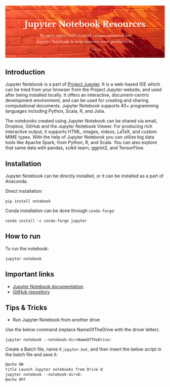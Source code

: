 ![Jupyter Notebook](./assets/jupyter-notebook.png)

## Introduction

Jupyter Notebook is a part of [Project Jupyter](https://jupyter.org/). It is a web-based IDE which can be tried from your browser from the Project Jupyter website, and used after being installed locally. It offers an interactive, document-centric development environment, and can be used for creating and sharing computational documents. Jupyter Notebook supports 40+ programming languages including Python, Scala, R, and Julia.

The notebooks created using Jupyter Notebook can be shared via email, Dropbox, GitHub and the Jupyter Notebook Viewer. For producing rich interactive output, it supports HTML, images, videos, LaTeX, and custom MIME types. With the help of Jupyter Notebook you can utilize big data tools like Apache Spark, from Python, R, and Scala. You can also explore that same data with pandas, scikit-learn, ggplot2, and TensorFlow.

## Installation

Jupyter Notebook can be directly installed, or it can be installed as a part of Anaconda.

Direct installation:

`pip install notebook`

Conda installation can be done through `conda-forge`:

`conda install -c conda-forge jupyter`

## How to run

To run the notebook:

`jupyter notebook`

## Important links

- [Jupyter Notebook documentation](https://jupyter-notebook.readthedocs.io/en/latest/).
- [GitHub repository](https://github.com/jupyter/notebook)

## Tips & Tricks

- Run Jupyter Notebook from another drive

Use the below command (replace NameOfTheDrive with the driver letter):

`jupyter notebook --notebook-dir=NameOfTheDrive:`

Create a Batch file, name it `jupyter.bat`, and then insert the below script in the batch file and save it:

```
@echo ON
title Launch Jupyter notebooks from Drive D
jupyter notebook --notebook-dir=D:
@echo OFF
```
